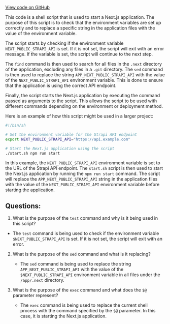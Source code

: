 [View code on GitHub](https://github.com/ergoplatform/ergoweb/entrypoint.sh)

This code is a shell script that is used to start a Next.js application. The purpose of this script is to check that the environment variables are set up correctly and to replace a specific string in the application files with the value of the environment variable. 

The script starts by checking if the environment variable `NEXT_PUBLIC_STRAPI_API` is set. If it is not set, the script will exit with an error message. If the variable is set, the script will continue to the next step.

The `find` command is then used to search for all files in the `.next` directory of the application, excluding any files in a `.git` directory. The `sed` command is then used to replace the string `APP_NEXT_PUBLIC_STRAPI_API` with the value of the `NEXT_PUBLIC_STRAPI_API` environment variable. This is done to ensure that the application is using the correct API endpoint.

Finally, the script starts the Next.js application by executing the command passed as arguments to the script. This allows the script to be used with different commands depending on the environment or deployment method.

Here is an example of how this script might be used in a larger project:

```bash
#!/bin/sh

# Set the environment variable for the Strapi API endpoint
export NEXT_PUBLIC_STRAPI_API="https://api.example.com"

# Start the Next.js application using the script
./start.sh npm run start
```

In this example, the `NEXT_PUBLIC_STRAPI_API` environment variable is set to the URL of the Strapi API endpoint. The `start.sh` script is then used to start the Next.js application by running the `npm run start` command. The script will replace the `APP_NEXT_PUBLIC_STRAPI_API` string in the application files with the value of the `NEXT_PUBLIC_STRAPI_API` environment variable before starting the application.
## Questions: 
 1. What is the purpose of the `test` command and why is it being used in this script?
   - The `test` command is being used to check if the environment variable `$NEXT_PUBLIC_STRAPI_API` is set. If it is not set, the script will exit with an error.

2. What is the purpose of the `sed` command and what is it replacing?
   - The `sed` command is being used to replace the string `APP_NEXT_PUBLIC_STRAPI_API` with the value of the `$NEXT_PUBLIC_STRAPI_API` environment variable in all files under the `/app/.next` directory.

3. What is the purpose of the `exec` command and what does the `$@` parameter represent?
   - The `exec` command is being used to replace the current shell process with the command specified by the `$@` parameter. In this case, it is starting the Next.js application.